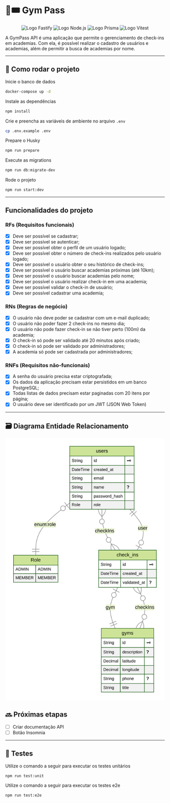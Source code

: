 # 💪🎟️ Gym Pass

<p align="center">
  <img src="https://img.shields.io/static/v1?logo=Fastify&logoColor=000000&label=Fastify&message=Fastify&color=000000" alt="Logo Fastify" />
  <img src="https://img.shields.io/static/v1?logo=Node.js&logoColor=339933&label=Node.js&message=Node.js&color=339933" alt="Logo Node.js" />
  <img src="https://img.shields.io/static/v1?logo=Prisma&logoColor=2D3748&label=Prisma&message=Prisma&color=2D3748" alt="Logo Prisma" />
  <img src="https://img.shields.io/static/v1?logo=Vitest&logoColor=6E9F18&label=Vitest&message=Vitest&color=6E9F18" alt="Logo Vitest" />
</p>

A GymPass API é uma aplicação que permite o gerenciamento de check-ins em academias. Com ela, é possível realizar o cadastro de usuários e academias, além de permitir a busca de academias por nome.

---

## 🧭 Como rodar o projeto

Inicie o banco de dados

```bash
docker-compose up -d
```

Instale as dependências

```bash
npm install
```

Crie e preencha as variáveis de ambiente no arquivo `.env`

```bash
cp .env.example .env
```

Prepare o Husky

```bash
npm run prepare
```

Execute as migrations

```bash
npm run db:migrate-dev
```

Rode o projeto

```bash
npm run start:dev
```

---

## Funcionalidades do projeto

### RFs (Requisitos funcionais)

- [x] Deve ser possível se cadastrar;
- [x] Deve ser possível se autenticar;
- [x] Deve ser possível obter o perfil de um usuário logado;
- [x] Deve ser possível obter o número de check-ins realizados pelo usuário logado;
- [x] Deve ser possível o usuário obter o seu histórico de check-ins;
- [x] Deve ser possível o usuário buscar academias próximas (até 10km);
- [x] Deve ser possível o usuário buscar academias pelo nome;
- [x] Deve ser possível o usuário realizar check-in em uma academia;
- [x] Deve ser possível validar o check-in de usuário;
- [x] Deve ser possível cadastrar uma academia;

### RNs (Regras de negócio)

- [x] O usuário não deve poder se cadastrar com um e-mail duplicado;
- [x] O usuário não poder fazer 2 check-ins no mesmo dia;
- [x] O usuário não pode fazer check-in se não tiver perto (100m) da academia;
- [x] O check-in só pode ser validado até 20 minutos após criado;
- [x] O check-in só pode ser validado por administradores;
- [x] A academia só pode ser cadastrada por administradores;

### RNFs (Requisitos não-funcionais)

- [x] A senha do usuário precisa estar criptografada;
- [x] Os dados da aplicação precisam estar persistidos em um banco PostgreSQL;
- [x] Todas listas de dados precisam estar paginadas com 20 itens por página;
- [x] O usuário deve ser identificado por um JWT (JSON Web Token)

---

## 🗃️ Diagrama Entidade Relacionamento

![](./prisma/ERD.svg)

## 🔜 Próximas etapas

- [ ] Criar documentação API
- [ ] Botão Insomnia

---

## 🧪 Testes

Utilize o comando a seguir para executar os testes unitários

```bash
npm run test:unit
```

Utilize o comando a seguir para executar os testes e2e

```bash
npm run test:e2e
```
